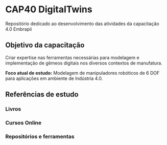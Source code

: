 # CAP40 DigitalTwins
Repositório dedicado ao desenvolvimento das atividades da capacitação 4.0 Embrapii

## Objetivo da capacitação
Criar expertise nas ferramentas necessárias para modelagem e implementação de gêmeos digitais nos diversos contextos de manufatura. 

**Foco atual de estudo:** Modelagem de manipuladores robóticos de 6 DOF para aplicações em ambiente de Indústria 4.0.

## Referências de estudo

### Livros

### Cursos Online

### Repositórios e ferramentas
